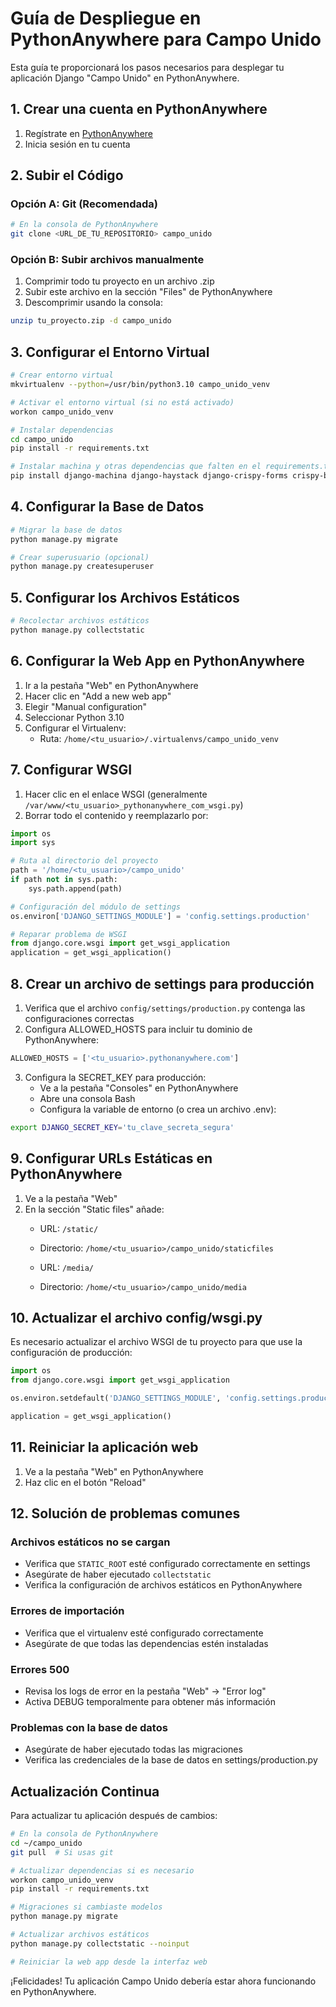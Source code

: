 # Guía de Despliegue en PythonAnywhere para Campo Unido

Esta guía te proporcionará los pasos necesarios para desplegar tu aplicación Django "Campo Unido" en PythonAnywhere.

## 1. Crear una cuenta en PythonAnywhere

1. Regístrate en [PythonAnywhere](https://www.pythonanywhere.com)
2. Inicia sesión en tu cuenta

## 2. Subir el Código

### Opción A: Git (Recomendada)
```bash
# En la consola de PythonAnywhere
git clone <URL_DE_TU_REPOSITORIO> campo_unido
```

### Opción B: Subir archivos manualmente
1. Comprimir todo tu proyecto en un archivo .zip
2. Subir este archivo en la sección "Files" de PythonAnywhere
3. Descomprimir usando la consola:
```bash
unzip tu_proyecto.zip -d campo_unido
```

## 3. Configurar el Entorno Virtual

```bash
# Crear entorno virtual
mkvirtualenv --python=/usr/bin/python3.10 campo_unido_venv

# Activar el entorno virtual (si no está activado)
workon campo_unido_venv

# Instalar dependencias
cd campo_unido
pip install -r requirements.txt

# Instalar machina y otras dependencias que falten en el requirements.txt
pip install django-machina django-haystack django-crispy-forms crispy-bootstrap4 django-guardian django-mptt django-widget-tweaks
```

## 4. Configurar la Base de Datos

```bash
# Migrar la base de datos
python manage.py migrate

# Crear superusuario (opcional)
python manage.py createsuperuser
```

## 5. Configurar los Archivos Estáticos

```bash
# Recolectar archivos estáticos
python manage.py collectstatic
```

## 6. Configurar la Web App en PythonAnywhere

1. Ir a la pestaña "Web" en PythonAnywhere
2. Hacer clic en "Add a new web app"
3. Elegir "Manual configuration"
4. Seleccionar Python 3.10
5. Configurar el Virtualenv:
   - Ruta: `/home/<tu_usuario>/.virtualenvs/campo_unido_venv`

## 7. Configurar WSGI

1. Hacer clic en el enlace WSGI (generalmente `/var/www/<tu_usuario>_pythonanywhere_com_wsgi.py`)
2. Borrar todo el contenido y reemplazarlo por:

```python
import os
import sys

# Ruta al directorio del proyecto
path = '/home/<tu_usuario>/campo_unido'
if path not in sys.path:
    sys.path.append(path)

# Configuración del módulo de settings
os.environ['DJANGO_SETTINGS_MODULE'] = 'config.settings.production'

# Reparar problema de WSGI
from django.core.wsgi import get_wsgi_application
application = get_wsgi_application()
```

## 8. Crear un archivo de settings para producción

1. Verifica que el archivo `config/settings/production.py` contenga las configuraciones correctas
2. Configura ALLOWED_HOSTS para incluir tu dominio de PythonAnywhere:

```python
ALLOWED_HOSTS = ['<tu_usuario>.pythonanywhere.com']
```

3. Configura la SECRET_KEY para producción:
   - Ve a la pestaña "Consoles" en PythonAnywhere
   - Abre una consola Bash
   - Configura la variable de entorno (o crea un archivo .env):
```bash
export DJANGO_SECRET_KEY='tu_clave_secreta_segura'
```

## 9. Configurar URLs Estáticas en PythonAnywhere

1. Ve a la pestaña "Web"
2. En la sección "Static files" añade:
   - URL: `/static/`
   - Directorio: `/home/<tu_usuario>/campo_unido/staticfiles`
   
   - URL: `/media/`
   - Directorio: `/home/<tu_usuario>/campo_unido/media`

## 10. Actualizar el archivo config/wsgi.py

Es necesario actualizar el archivo WSGI de tu proyecto para que use la configuración de producción:

```python
import os
from django.core.wsgi import get_wsgi_application

os.environ.setdefault('DJANGO_SETTINGS_MODULE', 'config.settings.production')

application = get_wsgi_application()
```

## 11. Reiniciar la aplicación web

1. Ve a la pestaña "Web" en PythonAnywhere
2. Haz clic en el botón "Reload"

## 12. Solución de problemas comunes

### Archivos estáticos no se cargan
- Verifica que `STATIC_ROOT` esté configurado correctamente en settings
- Asegúrate de haber ejecutado `collectstatic`
- Verifica la configuración de archivos estáticos en PythonAnywhere

### Errores de importación
- Verifica que el virtualenv esté configurado correctamente
- Asegúrate de que todas las dependencias estén instaladas

### Errores 500
- Revisa los logs de error en la pestaña "Web" -> "Error log"
- Activa DEBUG temporalmente para obtener más información

### Problemas con la base de datos
- Asegúrate de haber ejecutado todas las migraciones
- Verifica las credenciales de la base de datos en settings/production.py

## Actualización Continua

Para actualizar tu aplicación después de cambios:

```bash
# En la consola de PythonAnywhere
cd ~/campo_unido
git pull  # Si usas git

# Actualizar dependencias si es necesario
workon campo_unido_venv
pip install -r requirements.txt

# Migraciones si cambiaste modelos
python manage.py migrate

# Actualizar archivos estáticos
python manage.py collectstatic --noinput

# Reiniciar la web app desde la interfaz web
```

¡Felicidades! Tu aplicación Campo Unido debería estar ahora funcionando en PythonAnywhere. 